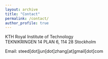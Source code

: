 ```yaml
---
layout: archive
title: "Contact"
permalink: /contact/
author_profile: true
---
```

KTH Royal Institute of Technology<br>
TEKNIKRINGEN 14 PLAN 6, 114 28 Stockholm<br>

Email: steed[dot]jun[dot]zhang[at]gmail[dot]com

